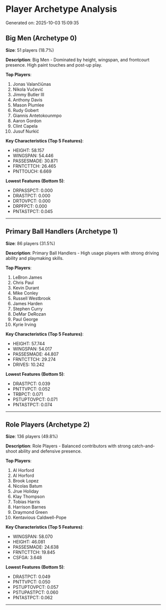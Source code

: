 # Player Archetype Analysis

Generated on: 2025-10-03 15:09:35

## Big Men (Archetype 0)

**Size**: 51 players (18.7%)

**Description**: Big Men - Dominated by height, wingspan, and frontcourt presence. High paint touches and post-up play.

**Top Players**:
1. Jonas Valančiūnas
2. Nikola Vučević
3. Jimmy Butler III
4. Anthony Davis
5. Mason Plumlee
6. Rudy Gobert
7. Giannis Antetokounmpo
8. Aaron Gordon
9. Clint Capela
10. Jusuf Nurkić

**Key Characteristics (Top 5 Features)**:
- HEIGHT: 58.157
- WINGSPAN: 54.446
- PASSESMADE: 30.871
- FRNTCTTCH: 26.465
- PNTTOUCH: 6.669

**Lowest Features (Bottom 5)**:
- DRPASSPCT: 0.000
- DRASTPCT: 0.000
- DRTOVPCT: 0.000
- DRPFPCT: 0.000
- PNTASTPCT: 0.045

---

## Primary Ball Handlers (Archetype 1)

**Size**: 86 players (31.5%)

**Description**: Primary Ball Handlers - High usage players with strong driving ability and playmaking skills.

**Top Players**:
1. LeBron James
2. Chris Paul
3. Kevin Durant
4. Mike Conley
5. Russell Westbrook
6. James Harden
7. Stephen Curry
8. DeMar DeRozan
9. Paul George
10. Kyrie Irving

**Key Characteristics (Top 5 Features)**:
- HEIGHT: 57.744
- WINGSPAN: 54.017
- PASSESMADE: 44.807
- FRNTCTTCH: 29.274
- DRIVES: 10.242

**Lowest Features (Bottom 5)**:
- DRASTPCT: 0.039
- PNTTVPCT: 0.052
- TRBPCT: 0.071
- PSTUPTOVPCT: 0.071
- PNTASTPCT: 0.074

---

## Role Players (Archetype 2)

**Size**: 136 players (49.8%)

**Description**: Role Players - Balanced contributors with strong catch-and-shoot ability and defensive presence.

**Top Players**:
1. Al Horford
2. Al Horford
3. Brook Lopez
4. Nicolas Batum
5. Jrue Holiday
6. Klay Thompson
7. Tobias Harris
8. Harrison Barnes
9. Draymond Green
10. Kentavious Caldwell-Pope

**Key Characteristics (Top 5 Features)**:
- WINGSPAN: 58.070
- HEIGHT: 46.081
- PASSESMADE: 24.638
- FRNTCTTCH: 19.845
- CSFGA: 3.648

**Lowest Features (Bottom 5)**:
- DRASTPCT: 0.049
- PNTTVPCT: 0.050
- PSTUPTOVPCT: 0.057
- PSTUPASTPCT: 0.060
- PNTASTPCT: 0.062

---

